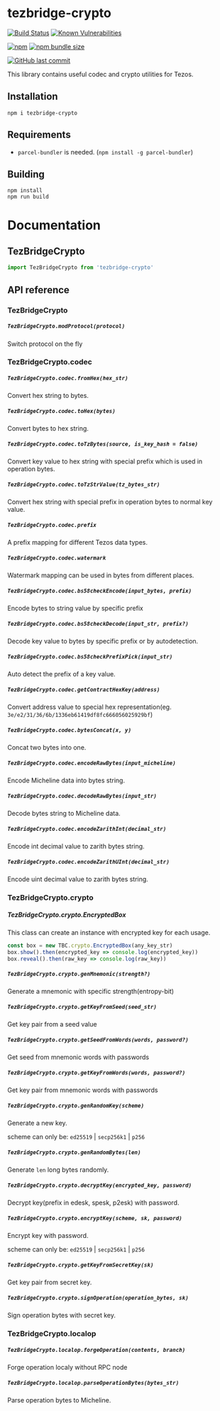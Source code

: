 # tezbridge-crypto

[![Build Status](https://travis-ci.org/tezbridge/tezbridge-crypto.svg?branch=master)](https://travis-ci.org/tezbridge/tezbridge-crypto)
[![Known Vulnerabilities](https://snyk.io/test/github/tezbridge/tezbridge-crypto/badge.svg?targetFile=package.json)](https://snyk.io/test/github/tezbridge/tezbridge-crypto?targetFile=package.json)

[![npm](https://img.shields.io/npm/v/tezbridge-crypto.svg?color=birghtgreen)](https://www.npmjs.com/package/tezbridge-crypto)
[![npm bundle size](https://img.shields.io/bundlephobia/minzip/tezbridge-crypto.svg?color=brightgreen)](https://www.npmjs.com/package/tezbridge-crypto)

[![GitHub last commit](https://img.shields.io/github/last-commit/tezbridge/tezbridge-crypto.svg)](https://github.com/tezbridge/tezbridge-crypto/commits/master)

This library contains useful codec and crypto utilities for Tezos.

## Installation
`npm i tezbridge-crypto`

## Requirements
- `parcel-bundler` is needed. (`npm install -g parcel-bundler`)

## Building
```
npm install
npm run build
```

# Documentation

## TezBridgeCrypto

```javascript
import TezBridgeCrypto from 'tezbridge-crypto'
```

## API reference

### TezBridgeCrypto

##### `TezBridgeCrypto.modProtocol(protocol)`
Switch protocol on the fly

### TezBridgeCrypto.codec

##### `TezBridgeCrypto.codec.fromHex(hex_str)`
Convert hex string to bytes.

##### `TezBridgeCrypto.codec.toHex(bytes)`
Convert bytes to hex string.

##### `TezBridgeCrypto.codec.toTzBytes(source, is_key_hash = false)`
Convert key value to hex string with special prefix which is used in operation bytes. 

##### `TezBridgeCrypto.codec.toTzStrValue(tz_bytes_str)`
Convert hex string with special prefix in operation bytes to normal key value.

##### `TezBridgeCrypto.codec.prefix`
A prefix mapping for different Tezos data types.

##### `TezBridgeCrypto.codec.watermark`
Watermark mapping can be used in bytes from different places.

##### `TezBridgeCrypto.codec.bs58checkEncode(input_bytes, prefix)`
Encode bytes to string value by specific prefix

##### `TezBridgeCrypto.codec.bs58checkDecode(input_str, prefix?)`
Decode key value to bytes by specific prefix or by autodetection.

##### `TezBridgeCrypto.codec.bs58checkPrefixPick(input_str)`
Auto detect the prefix of a key value.

##### `TezBridgeCrypto.codec.getContractHexKey(address)`
Convert address value to special hex representation(eg. `3e/e2/31/36/6b/1336eb61419df8fc666056025929bf`)

##### `TezBridgeCrypto.codec.bytesConcat(x, y)`
Concat two bytes into one.

##### `TezBridgeCrypto.codec.encodeRawBytes(input_micheline)`
Encode Micheline data into bytes string.

##### `TezBridgeCrypto.codec.decodeRawBytes(input_str)`
Decode bytes string to Micheline data.

##### `TezBridgeCrypto.codec.encodeZarithInt(decimal_str)`
Encode int decimal value to zarith bytes string.

##### `TezBridgeCrypto.codec.encodeZarithUInt(decimal_str)`
Encode uint decimal value to zarith bytes string.


### TezBridgeCrypto.crypto

##### TezBridgeCrypto.crypto.EncryptedBox
This class can create an instance with encrypted key for each usage.
```javascript
const box = new TBC.crypto.EncryptedBox(any_key_str)
box.show().then(encrypted_key => console.log(encrypted_key))
box.reveal().then(raw_key => console.log(raw_key))
```

##### `TezBridgeCrypto.crypto.genMnemonic(strength?)`
Generate a mnemonic with specific strength(entropy-bit)

##### `TezBridgeCrypto.crypto.getKeyFromSeed(seed_str)`
Get key pair from a seed value

##### `TezBridgeCrypto.crypto.getSeedFromWords(words, password?)`
Get seed from mnemonic words with passwords

##### `TezBridgeCrypto.crypto.getKeyFromWords(words, password?)`
Get key pair from mnemonic words with passwords

##### `TezBridgeCrypto.crypto.genRandomKey(scheme)`
Generate a new key.

scheme can only be: `ed25519` | `secp256k1` | `p256`

##### `TezBridgeCrypto.crypto.genRandomBytes(len)`
Generate `len` long bytes randomly.

##### `TezBridgeCrypto.crypto.decryptKey(encrypted_key, password)`
Decrypt key(prefix in edesk, spesk, p2esk) with password.

##### `TezBridgeCrypto.crypto.encryptKey(scheme, sk, password)`
Encrypt key with password.

scheme can only be: `ed25519` | `secp256k1` | `p256`

##### `TezBridgeCrypto.crypto.getKeyFromSecretKey(sk)`
Get key pair from secret key.

##### `TezBridgeCrypto.crypto.signOperation(operation_bytes, sk)`
Sign operation bytes with secret key.


### TezBridgeCrypto.localop

##### `TezBridgeCrypto.localop.forgeOperation(contents, branch)`
Forge operation localy without RPC node

##### `TezBridgeCrypto.localop.parseOperationBytes(bytes_str)`
Parse operation bytes to Micheline.
